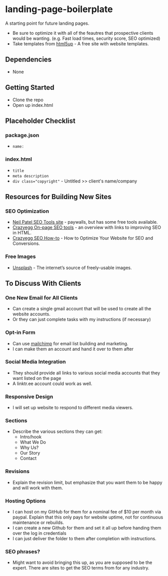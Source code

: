 # landing-page-boilerplate
A starting point for future landing pages.

* Be sure to optimize it with all of the feautres that prospective clients would be wanting. (e.g. Fast load times, security score, SEO optimized)
* Take templates from [html5up](https://html5up.net/) - A free site with website templates.

## Dependencies

* None

## Getting Started

* Clone the repo
* Open up index.html

## Placeholder Checklist
### package.json
* `name:`

### index.html
* `title`
* `meta description`
* `div class="copyright"` - Untitled >> client's name/company


## Resources for Building New Sites
### SEO Optimization

* [Neil Patel SEO Tools site](https://neilpatel.com/) - paywalls, but has some free tools available.
* [Crazyegg On-page SEO tools](https://www.crazyegg.com/blog/on-page/) - an overview with links to improving SEO in HTML.
* [Crazyegg SEO How-to](https://www.crazyegg.com/blog/how-to-optimize-your-website/) - How to Optimize Your Website for SEO and Conversions.

### Free Images
* [Unsplash](https://unsplash.com/) - The internet’s source of freely-usable images.

## To Discuss With Clients
### One New Email for All Clients
* Can create a single gmail account that will be used to create all the website accounts.
* Or they can just complete tasks with my instructions (if necessary)

### Opt-in Form
* Can use [mailchimp](https://mailchimp.com/) for email list building and marketing.
* I can make them an account and hand it over to them after

### Social Media Integration
* They should provide all links to various social media accounts that they want listed on the page
* A linktr.ee account could work as well.

### Responsive Design
* I will set up website to respond to different media viewers.

### Sections
* Describe the various sections they can get:
  * Intro/hook
  * What We Do
  * Why Us?
  * Our Story
  * Contact

### Revisions
* Explain the revision limit, but emphasize that you want them to be happy and will work with them.

### Hosting Options
* I can host on my GitHub for them for a nominal fee of $10 per month via paypal. Explain that this only pays for website uptime, not for continuous maintenance or rebuilds.
* I can create a new Github for them and set it all up before handing them over the log in credentials
* I can just deliver the folder to them after completion with instructions.

### SEO phrases?
* Might want to avoid bringing this up, as you are supposed to be the expert. There are sites to get the SEO terms from for any industry.
